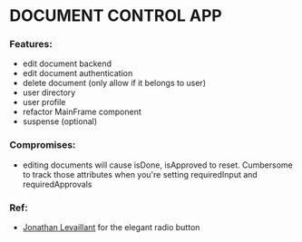 # DOCUMENT CONTROL APP

### Features:
- edit document backend
- edit document authentication
- delete document (only allow if it belongs to user)
- user directory
- user profile
- refactor MainFrame component
- suspense (optional)

### Compromises:
- editing documents will cause isDone, isApproved to reset. Cumbersome to track those attributes when you're setting requiredInput and requiredApprovals

### Ref:
- [Jonathan Levaillant](https://codepen.io/jlwebart) for the elegant  radio button
